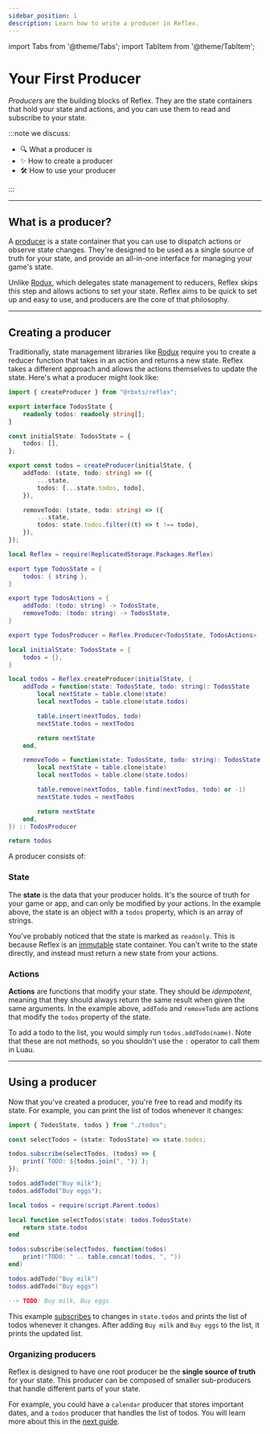 ```yaml
---
sidebar_position: 1
description: Learn how to write a producer in Reflex.
---
```


import Tabs from '@theme/Tabs';
import TabItem from '@theme/TabItem';

# Your First Producer

_Producers_ are the building blocks of Reflex. They are the state containers that hold your state and actions, and you can use them to read and subscribe to your state.

:::note we discuss:

-   🔍 What a producer is
-   ✨ How to create a producer
-   🛠️ How to use your producer

:::

---

## What is a producer?

A [producer](../../reference/reflex/producer) is a state container that you can use to dispatch actions or observe state changes. They're designed to be used as a single source of truth for your state, and provide an all-in-one interface for managing your game's state.

Unlike [Rodux](https://roblox.github.io/), which delegates state management to reducers, Reflex skips this step and allows actions to set your state. Reflex aims to be quick to set up and easy to use, and producers are the core of that philosophy.

---

## Creating a producer

Traditionally, state management libraries like [Rodux](https://roblox.github.io/rodux) require you to create a reducer function that takes in an action and returns a new state. Reflex takes a different approach and allows the actions themselves to update the state. Here's what a producer might look like:

<Tabs groupId="languages">
<TabItem value="TypeScript" default>

```ts title="todos.ts" showLineNumbers
import { createProducer } from "@rbxts/reflex";

export interface TodosState {
	readonly todos: readonly string[];
}

const initialState: TodosState = {
	todos: [],
};

export const todos = createProducer(initialState, {
	addTodo: (state, todo: string) => ({
		...state,
		todos: [...state.todos, todo],
	}),

	removeTodo: (state, todo: string) => ({
		...state,
		todos: state.todos.filter((t) => t !== todo),
	}),
});
```

</TabItem>
<TabItem value="Luau">

```lua title="todos.lua" showLineNumbers
local Reflex = require(ReplicatedStorage.Packages.Reflex)

export type TodosState = {
    todos: { string },
}

export type TodosActions = {
    addTodo: (todo: string) -> TodosState,
    removeTodo: (todo: string) -> TodosState,
}

export type TodosProducer = Reflex.Producer<TodosState, TodosActions>

local initialState: TodosState = {
    todos = {},
}

local todos = Reflex.createProducer(initialState, {
    addTodo = function(state: TodosState, todo: string): TodosState
        local nextState = table.clone(state)
        local nextTodos = table.clone(state.todos)

        table.insert(nextTodos, todo)
        nextState.todos = nextTodos

        return nextState
    end,

    removeTodo = function(state: TodosState, todo: string): TodosState
        local nextState = table.clone(state)
        local nextTodos = table.clone(state.todos)

        table.remove(nextTodos, table.find(nextTodos, todo) or -1)
        nextState.todos = nextTodos

        return nextState
    end,
}) :: TodosProducer

return todos
```

</TabItem>
</Tabs>

A producer consists of:

### State

The **state** is the data that your producer holds. It's the source of truth for your game or app, and can only be modified by your actions. In the example above, the state is an object with a `todos` property, which is an array of strings.

You've probably noticed that the state is marked as `readonly`. This is because Reflex is an [immutable](https://en.wikipedia.org/wiki/Immutable_object) state container. You can't write to the state directly, and instead must return a new state from your actions.

### Actions

**Actions** are functions that modify your state. They should be _idempotent_, meaning that they should always return the same result when given the same arguments. In the example above, `addTodo` and `removeTodo` are actions that modify the `todos` property of the state.

To add a todo to the list, you would simply run `todos.addTodo(name)`. Note that these are not methods, so you shouldn't use the `:` operator to call them in Luau.

---

## Using a producer

Now that you've created a producer, you're free to read and modify its state. For example, you can print the list of todos whenever it changes:

<Tabs groupId="languages">
<TabItem value="TypeScript" default>

```ts showLineNumbers
import { TodosState, todos } from "./todos";

const selectTodos = (state: TodosState) => state.todos;

todos.subscribe(selectTodos, (todos) => {
	print(`TODO: ${todos.join(", ")}`);
});

todos.addTodo("Buy milk");
todos.addTodo("Buy eggs");
```

</TabItem>
<TabItem value="Luau">

```lua showLineNumbers
local todos = require(script.Parent.todos)

local function selectTodos(state: todos.TodosState)
    return state.todos
end

todos:subscribe(selectTodos, function(todos)
    print("TODO: " .. table.concat(todos, ", "))
end)

todos.addTodo("Buy milk")
todos.addTodo("Buy eggs")
```

</TabItem>
</Tabs>

```lua
--> TODO: Buy milk, Buy eggs
```

This example [subscribes](../../reference/reflex/producer#subscribeselector-listener) to changes in `state.todos` and prints the list of todos whenever it changes. After adding `Buy milk` and `Buy eggs` to the list, it prints the updated list.

### Organizing producers

Reflex is designed to have one root producer be the **single source of truth** for your state. This producer can be composed of smaller sub-producers that handle different parts of your state.

For example, you could have a `calendar` producer that stores important dates, and a `todos` producer that handles the list of todos. You will learn more about this in the [next guide](organizing-producers).

